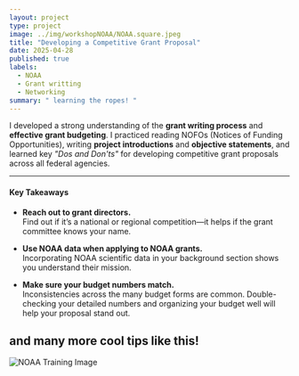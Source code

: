 ```yaml
---
layout: project
type: project
image: ../img/workshopNOAA/NOAA.square.jpeg
title: "Developing a Competitive Grant Proposal"
date: 2025-04-28
published: true
labels:
  - NOAA
  - Grant writting 
  - Networking
summary: " learning the ropes! "
---
```

I developed a strong understanding of the **grant writing process** and **effective grant budgeting**. I practiced reading NOFOs (Notices of Funding Opportunities), writing **project introductions** and **objective statements**, and learned key *"Dos and Don'ts"* for developing competitive grant proposals across all federal agencies.

---

#### Key Takeaways

- **Reach out to grant directors.**  
  Find out if it’s a national or regional competition—it helps if the grant committee knows your name.

- **Use NOAA data when applying to NOAA grants.**  
  Incorporating NOAA scientific data in your background section shows you understand their mission.

- **Make sure your budget numbers match.**  
  Inconsistencies across the many budget forms are common. Double-checking your detailed numbers and organizing your budget well will help your proposal stand out.

and many more cool tips like this! 
---

<img src="../img/workshops/NOAA.jpeg" class="img-thumbnail" alt="NOAA Training Image">
